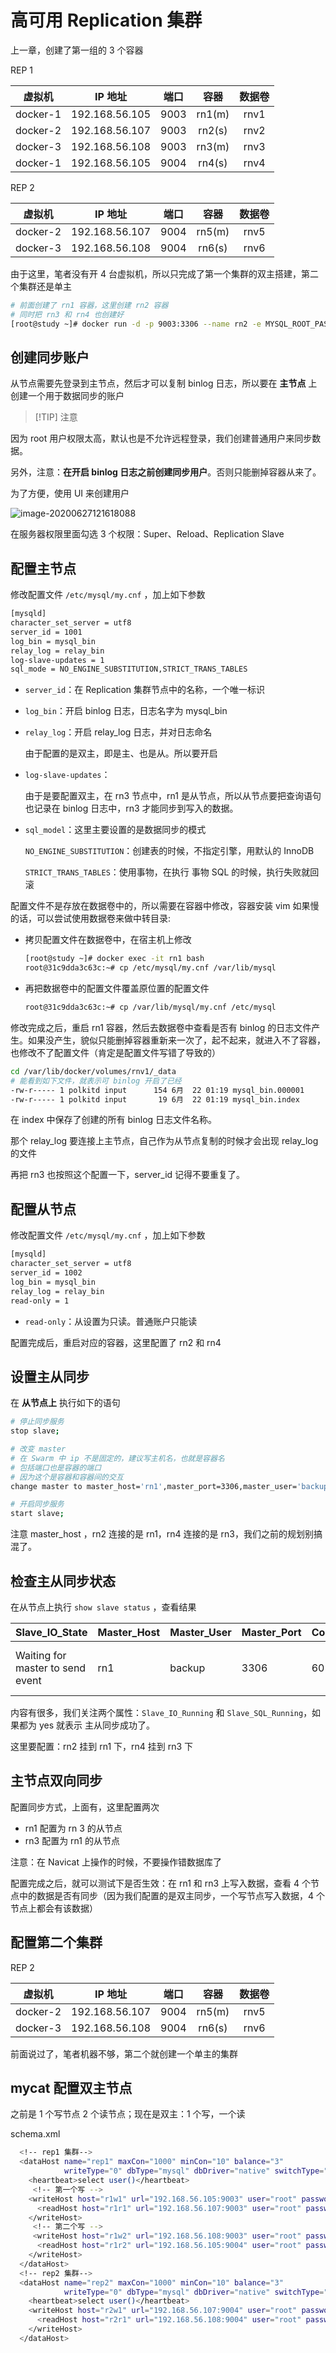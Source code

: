 # 高可用 Replication 集群

上一章，创建了第一组的 3 个容器

REP 1

|  虚拟机  |    IP 地址     | 端口 |  容器  | 数据卷 |
| :------: | :------------: | :--: | :----: | :----: |
| docker-1 | 192.168.56.105 | 9003 | rn1(m) |  rnv1  |
| docker-2 | 192.168.56.107 | 9003 | rn2(s) |  rnv2  |
| docker-3 | 192.168.56.108 | 9003 | rn3(m) |  rnv3  |
| docker-1 | 192.168.56.105 | 9004 | rn4(s) |  rnv4  |

REP 2

|  虚拟机  |    IP 地址     | 端口 |  容器  | 数据卷 |
| :------: | :------------: | :--: | :----: | :----: |
| docker-2 | 192.168.56.107 | 9004 | rn5(m) |  rnv5  |
| docker-3 | 192.168.56.108 | 9004 | rn6(s) |  rnv6  |

由于这里，笔者没有开 4 台虚拟机，所以只完成了第一个集群的双主搭建，第二个集群还是单主

```bash
# 前面创建了 rn1 容器，这里创建 rn2 容器
# 同时把 rn3 和 rn4 也创建好
[root@study ~]# docker run -d -p 9003:3306 --name rn2 -e MYSQL_ROOT_PASSWORD=123456 -v rnv2:/var/lib/mysql --privileged --net=swarm_mysql mysql
```

## 创建同步账户

从节点需要先登录到主节点，然后才可以复制 binlog 日志，所以要在 **主节点** 上创建一个用于数据同步的账户

> [!TIP] 注意

因为 root 用户权限太高，默认也是不允许远程登录，我们创建普通用户来同步数据。

另外，注意：**在开启 binlog 日志之前创建同步用户**。否则只能删掉容器从来了。



为了方便，使用 UI 来创建用户

![image-20200627121618088](./assets/image-20200627121618088.png)

在服务器权限里面勾选 3 个权限：Super、Reload、Replication Slave

## 配置主节点

修改配置文件 `/etc/mysql/my.cnf` ，加上如下参数

```bash
[mysqld]
character_set_server = utf8
server_id = 1001
log_bin = mysql_bin
relay_log = relay_bin
log-slave-updates = 1
sql_mode = NO_ENGINE_SUBSTITUTION,STRICT_TRANS_TABLES
```

- `server_id`：在 Replication 集群节点中的名称，一个唯一标识

- `log_bin`：开启 binlog 日志，日志名字为 mysql_bin

- `relay_log`：开启 relay_log 日志，并对日志命名

  由于配置的是双主，即是主、也是从。所以要开启

- `log-slave-updates`：

  由于是要配置双主，在 rn3 节点中，rn1 是从节点，所以从节点要把查询语句也记录在 binlog 日志中，rn3 才能同步到写入的数据。

- `sql_model`：这里主要设置的是数据同步的模式

  `NO_ENGINE_SUBSTITUTION`：创建表的时候，不指定引擎，用默认的 InnoDB

  `STRICT_TRANS_TABLES`：使用事物，在执行 事物 SQL 的时候，执行失败就回滚

配置文件不是存放在数据卷中的，所以需要在容器中修改，容器安装 vim 如果慢的话，可以尝试使用数据卷来做中转目录:

- 拷贝配置文件在数据卷中，在宿主机上修改

  ```bash
  [root@study ~]# docker exec -it rn1 bash
  root@31c9dda3c63c:~# cp /etc/mysql/my.cnf /var/lib/mysql
  ```

  

- 再把数据卷中的配置文件覆盖原位置的配置文件

  ```bash
  root@31c9dda3c63c:~# cp /var/lib/mysql/my.cnf /etc/mysql
  ```

  

修改完成之后，重启 rn1 容器，然后去数据卷中查看是否有 binlog 的日志文件产生。如果没产生，貌似只能删掉容器重新来一次了，起不起来，就进入不了容器，也修改不了配置文件（肯定是配置文件写错了导致的）

```bash
cd /var/lib/docker/volumes/rnv1/_data
# 能看到如下文件，就表示可 binlog 开启了已经
-rw-r----- 1 polkitd input      154 6月  22 01:19 mysql_bin.000001
-rw-r----- 1 polkitd input       19 6月  22 01:19 mysql_bin.index
```

在 index 中保存了创建的所有 binlog 日志文件名称。

那个 relay_log 要连接上主节点，自己作为从节点复制的时候才会出现 relay_log 的文件

再把 rn3 也按照这个配置一下，server_id 记得不要重复了。

## 配置从节点

修改配置文件 `/etc/mysql/my.cnf` ，加上如下参数

```bash
[mysqld]
character_set_server = utf8
server_id = 1002
log_bin = mysql_bin
relay_log = relay_bin
read-only = 1

```

- `read-only`：从设置为只读。普通账户只能读

配置完成后，重启对应的容器，这里配置了 rn2 和 rn4

## 设置主从同步

在 **从节点上** 执行如下的语句

```bash
# 停止同步服务
stop slave;

# 改变 master
# 在 Swarm 中 ip 不是固定的，建议写主机名，也就是容器名
# 包括端口也是容器的端口
# 因为这个是容器和容器间的交互
change master to master_host='rn1',master_port=3306,master_user='backup',master_password='123456';

# 开启同步服务
start slave;
```

注意 master_host ，rn2 连接的是 rn1，rn4 连接的是 rn3，我们之前的规划别搞混了。

## 检查主从同步状态

在从节点上执行 `show slave status` ，查看结果

| Slave\_IO\_State | Master\_Host | Master\_User | Master\_Port | Connect\_Retry | Master\_Log\_File | Read\_Master\_Log\_Pos | Relay\_Log\_File | Relay\_Log\_Pos | Relay\_Master\_Log\_File | Slave\_IO\_Running | Slave\_SQL\_Running | Replicate\_Do\_DB | Replicate\_Ignore\_DB | Replicate\_Do\_Table | Replicate\_Ignore\_Table | Replicate\_Wild\_Do\_Table | Replicate\_Wild\_Ignore\_Table | Last\_Errno | Last\_Error | Skip\_Counter | Exec\_Master\_Log\_Pos | Relay\_Log\_Space | Until\_Condition | Until\_Log\_File | Until\_Log\_Pos | Master\_SSL\_Allowed | Master\_SSL\_CA\_File | Master\_SSL\_CA\_Path | Master\_SSL\_Cert | Master\_SSL\_Cipher | Master\_SSL\_Key | Seconds\_Behind\_Master | Master\_SSL\_Verify\_Server\_Cert | Last\_IO\_Errno | Last\_IO\_Error | Last\_SQL\_Errno | Last\_SQL\_Error | Replicate\_Ignore\_Server\_Ids | Master\_Server\_Id | Master\_UUID | Master\_Info\_File | SQL\_Delay | SQL\_Remaining\_Delay | Slave\_SQL\_Running\_State | Master\_Retry\_Count | Master\_Bind | Last\_IO\_Error\_Timestamp | Last\_SQL\_Error\_Timestamp | Master\_SSL\_Crl | Master\_SSL\_Crlpath | Retrieved\_Gtid\_Set | Executed\_Gtid\_Set | Auto\_Position | Replicate\_Rewrite\_DB | Channel\_Name | Master\_TLS\_Version |
| :--- | :--- | :--- | :--- | :--- | :--- | :--- | :--- | :--- | :--- | :--- | :--- | :--- | :--- | :--- | :--- | :--- | :--- | :--- | :--- | :--- | :--- | :--- | :--- | :--- | :--- | :--- | :--- | :--- | :--- | :--- | :--- | :--- | :--- | :--- | :--- | :--- | :--- | :--- | :--- | :--- | :--- | :--- | :--- | :--- | :--- | :--- | :--- | :--- | :--- | :--- | :--- | :--- | :--- | :--- | :--- | :--- |
| Waiting for master to send event | rn1 | backup | 3306 | 60 | mysql\_bin.000001 | 154 | relay\_bin.000002 | 367 | mysql\_bin.000001 | Yes | Yes |  |  |  |  |  |  | 0 |  | 0 | 154 | 568 | None |  | 0 | No |  |  |  |  |  | 0 | No | 0 |  | 0 |  |  | 1001 | 23855481-b3d8-11ea-987d-02420a000003 | /var/lib/mysql/master.info | 0 | NULL | Slave has read all relay log; waiting for more updates | 86400 |  |  |  |  |  |  |  | 0 |  |  |  |

内容有很多，我们关注两个属性：`Slave_IO_Running` 和 `Slave_SQL_Running`，如果都为  yes 就表示 主从同步成功了。

这里要配置：rn2 挂到 rn1 下，rn4 挂到 rn3 下

## 主节点双向同步

配置同步方式，上面有，这里配置两次

- rn1 配置为 rn 3 的从节点
- rn3 配置为 rn1 的从节点

注意：在 Navicat 上操作的时候，不要操作错数据库了

配置完成之后，就可以测试下是否生效：在 rn1 和 rn3 上写入数据，查看 4 个节点中的数据是否有同步（因为我们配置的是双主同步，一个写节点写入数据，4 个节点上都会有该数据）

## 配置第二个集群

REP 2

|  虚拟机  |    IP 地址     | 端口 |  容器  | 数据卷 |
| :------: | :------------: | :--: | :----: | :----: |
| docker-2 | 192.168.56.107 | 9004 | rn5(m) |  rnv5  |
| docker-3 | 192.168.56.108 | 9004 | rn6(s) |  rnv6  |

前面说过了，笔者机器不够，第二个就创建一个单主的集群

## mycat 配置双主节点

之前是 1 个写节点 2 个读节点；现在是双主：1 个写，一个读

schema.xml

```bash
  <!-- rep1 集群-->
  <dataHost name="rep1" maxCon="1000" minCon="10" balance="3"
            writeType="0" dbType="mysql" dbDriver="native" switchType="1"  slaveThreshold="100">
    <heartbeat>select user()</heartbeat>
     <!-- 第一个写 -->
    <writeHost host="r1w1" url="192.168.56.105:9003" user="root" password="123456">
      <readHost host="r1r1" url="192.168.56.107:9003" user="root" password="123456"/>
    </writeHost>
     <!-- 第二个写 -->
     <writeHost host="r1w2" url="192.168.56.108:9003" user="root" password="123456">
      <readHost host="r1r2" url="192.168.56.105:9004" user="root" password="123456"/>
    </writeHost>
  </dataHost>
  <!-- rep2 集群-->
  <dataHost name="rep2" maxCon="1000" minCon="10" balance="3"
            writeType="0" dbType="mysql" dbDriver="native" switchType="1"  slaveThreshold="100">
    <heartbeat>select user()</heartbeat>
    <writeHost host="r2w1" url="192.168.56.107:9004" user="root" password="123456">
      <readHost host="r2r1" url="192.168.56.108:9004" user="root" password="123456"/>
    </writeHost>
  </dataHost>
```

